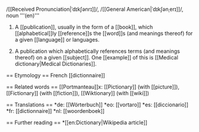 /[[Received Pronunciation|ˈdɪkʃənrɪ]]/, /[[General American|ˈdɪkʃənˌerɪ]]/, noun '''(en)'''

1. A [[publication]], usually in the form of a [[book]], which [[alphabetical]]ly [[reference]]s the [[word]]s (and meanings thereof) for a given [[language]] or languages.

2. A publication which alphabetically references terms (and meanings thereof) on a given [[subject]]. One [[example]] of this is [[Medical dictionary|Medical Dictionaries]].

== Etymology ==
French [[dictionnaire]]

== Related words ==
[[Portmanteau]]x: [[Pictionary]] (with [[picture]]), [[Fictionary]] (with [[fiction]]), [[Wiktionary]] (with [[wiki]])

== Translations ==
*de: [[Wörterbuch]]
*eo: [[vortaro]]
*es: [[diccionario]]
*fr: [[dictionnaire]]
*nl: [[woordenboek]]

== Further reading ==
*[[en:Dictionary|Wikipedia article]]